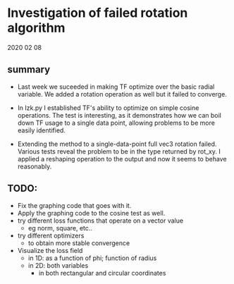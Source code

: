 # Investigation of failed rotation algorithm
2020 02 08

## summary

- Last week we suceeded in making TF optimize over the basic radial variable.
We added a rotation operation as well but it failed to converge.

- In Izk.py I established TF's ability to optimize on simple cosine operations.
The test is interesting, as it demonstrates how we can boil down TF usage to a single data
point, allowing problems to be more easily identified.

- Extending the method to a single-data-point full vec3 rotation failed.
Various tests reveal the problem to be in the type returned by rot_xy.
I applied a reshaping operation to the output and now it seems to behave
reasonably.

## TODO: 
- Fix the graphing code that goes with it. 
- Apply the graphing code to the cosine test as well.
- try different loss functions that operate on a vector value
    - eg norm, square, etc..
- try different optimizers
    - to obtain more stable convergence
- Visualize the loss field
    - in 1D: as a function of phi; function of radius
    - in 2D: both variables
        - in both rectangular and circular coordinates

